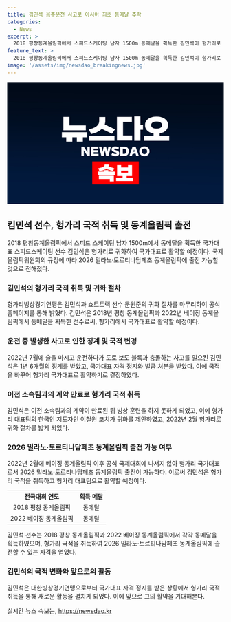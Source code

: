 ```yaml
---
title: 김민석 음주운전 사고로 아시아 최초 동메달 추락
categories:
  - News
excerpt: >
  2018 평창동계올림픽에서 스피드스케이팅 남자 1500m 동메달을 획득한 김민석이 헝가리로 귀화했다. 전 국가대표 선수인 그는 음주운전 사고로 징계를 받은 뒤 국적을 바꿔 귀화했는데, 이는 3년 후의 올림픽 출전을 희망하기 위함이다. 이에 대한 논란이 일었지만, 그의 행보와 귀화 절차에 대한 이야기는 큰 관심을 받고 있다.
feature_text: >
  2018 평창동계올림픽에서 스피드스케이팅 남자 1500m 동메달을 획득한 김민석이 헝가리로 귀화했다. 전 국가대표 선수인 그는 음주운전 사고로 징계를 받은 뒤 국적을 바꿔 귀화했는데, 이는 3년 후의 올림픽 출전을 희망하기 위함이다. 이에 대한 논란이 일었지만, 그의 행보와 귀화 절차에 대한 이야기는 큰 관심을 받고 있다.
image: '/assets/img/newsdao_breakingnews.jpg'
---
```


<p><img src="/assets/img/newsdao_breakingnews.jpg" alt="ranknews 속보" /></p>

<h2 data-ke-size="size26">킴민석 선수, 헝가리 국적 취득 및 동계올림픽 출전</h2>

<p data-ke-size="size16">2018 평창동계올림픽에서 스피드 스케이팅 남자 1500m에서 동메달을 획득한 국가대표 스피드스케이팅 선수 김민석은 헝가리로 귀화하여 국가대표로 활약할 예정이다. 국제올림픽위원회의 규정에 따라 2026 밀라노·토르티나담페초 동계올림픽에 출전 가능할 것으로 전해졌다.</p>

<h3 data-ke-size="size24">김민석의 헝가리 국적 취득 및 귀화 절차</h3>

<p data-ke-size="size16">헝가리빙상경기연맹은 김민석과 쇼트트랙 선수 문원준의 귀화 절차를 마무리하여 공식 홈페이지를 통해 밝혔다. 김민석은 2018년 평창 동계올림픽과 2022년 베이징 동계올림픽에서 동메달을 획득한 선수로써, 헝가리에서 국가대표로 활약할 예정이다.</p>

<h3 data-ke-size="size24">운전 중 발생한 사고로 인한 징계 및 국적 변경</h3>

<p data-ke-size="size16">2022년 7월에 술을 마시고 운전하다가 도로 보도 블록과 충돌하는 사고를 일으킨 김민석은 1년 6개월의 징계를 받았고, 국가대표 자격 정지와 벌금 처분을 받았다. 이에 국적을 바꾸어 헝가리 국가대표로 활약하기로 결정하였다.</p>

<h3 data-ke-size="size24">이전 소속팀과의 계약 만료로 헝가리 국적 취득</h3>

<p data-ke-size="size16">김민석은 이전 소속팀과의 계약이 만료된 뒤 빙상 훈련을 하지 못하게 되었고, 이에 헝가리 대표팀의 한국인 지도자인 이철원 코치가 귀화를 제안하였고, 2022년 2월 헝가리로 귀화 절차를 밟게 되었다.</p>

<h3 data-ke-size="size24">2026 밀라노·토르티나담페초 동계올림픽 출전 가능 여부</h3>

<p data-ke-size="size16">2022년 2월에 베이징 동계올림픽 이후 공식 국제대회에 나서지 않아 헝가리 국가대표로서 2026 밀라노·토르티나담페초 동계올림픽 출전이 가능하다. 이로써 김민석은 헝가리 국적을 취득하고 헝가리 대표팀으로 활약할 예정이다.</p>

<table>
    <tr>
        <td style="text-align: center; height: 17px;"><b>전국대회 연도</b></td>
        <td style="text-align: center; height: 17px;"><b>획득 메달</b></td>
    </tr>
    <tr>
        <td style="text-align: center; height: 17px;">2018 평창 동계올림픽</td>
        <td style="text-align: center; height: 17px;">동메달</td>
    </tr>
    <tr>
        <td style="text-align: center; height: 17px;">2022 베이징 동계올림픽</td>
        <td style="text-align: center; height: 17px;">동메달</td>
    </tr>
</table>

<p data-ke-size="size16">김민석 선수는 2018 평창 동계올림픽과 2022 베이징 동계올림픽에서 각각 동메달을 획득하였으며, 헝가리 국적을 취득하여 2026 밀라노·토르티나담페초 동계올림픽에 출전할 수 있는 자격을 얻었다.</p>

<h3 data-ke-size="size24">김민석의 국적 변화와 앞으로의 활동</h3>

<p data-ke-size="size16">김민석은 대한빙상경기연맹으로부터 국가대표 자격 정지를 받은 상황에서 헝가리 국적 취득을 통해 새로운 활동을 펼치게 되었다. 이에 앞으로 그의 활약을 기대해본다.</p>
실시간 뉴스 속보는, <a href="https://newsdao.kr" rel="dofollow">https://newsdao.kr</a>


